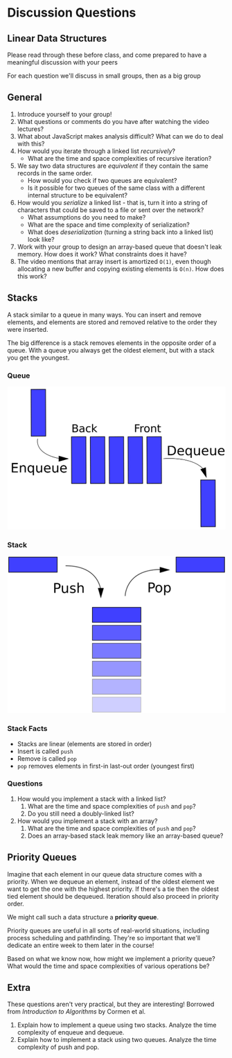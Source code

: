 # Discussion Questions

## Linear Data Structures 

Please read through these before class, and come prepared to have a meaningful discussion with your peers

For each question we'll discuss in small groups, then as a big group

## General

1. Introduce yourself to your group!
1. What questions or comments do you have after watching the video lectures?
1. What about JavaScript makes analysis difficult? What can we do to deal with this?
1. How would you iterate through a linked list _recursively_?
    - What are the time and space complexities of recursive iteration?
1. We say two data structures are _equivalent_ if they contain the same records in the same order.
    - How would you check if two queues are equivalent?
    - Is it possible for two queues of the same class with a different internal structure to be equivalent?
1. How would you _serialize_ a linked list - that is, turn it into a string of characters that could be saved to a file or sent over the network? 
    - What assumptions do you need to make?
    - What are the space and time complexity of serialization?
    - What does _deserialization_ (turning a string back into a linked list) look like?
1. Work with your group to design an array-based queue that doesn't leak memory. How does it work? What constraints does it have?
1. The video mentions that array insert is amortized `O(1)`, even though allocating a new buffer and copying existing elements is `O(n)`. How does this work?

## Stacks

A stack similar to a queue in many ways. You can insert and remove elements, and elements are stored and removed relative to the order they were inserted.

The big difference is a stack removes elements in the opposite order of a queue. With a queue you always get the oldest element, but with a stack you get the youngest.

### Queue

![](images/discussion-queue.png)

### Stack

![](images/discussion-stack.png)

### Stack Facts

- Stacks are linear (elements are stored in order)
- Insert is called `push`
- Remove is called `pop`
- `pop` removes elements in first-in last-out order (youngest first)

### Questions

1. How would you implement a stack with a linked list?
    1. What are the time and space complexities of `push` and `pop`?
    1. Do you still need a doubly-linked list?
1. How would you implement a stack with an array?
    1. What are the time and space complexities of `push` and `pop`?
    1. Does an array-based stack leak memory like an array-based queue?

## Priority Queues

Imagine that each element in our queue data structure comes with a priority. When we dequeue an element, instead of the oldest element we want to get the one with the highest priority. If there's a tie then the oldest tied element should be dequeued. Iteration should also proceed in priority order.

We might call such a data structure a **priority queue**.

Priority queues are useful in all sorts of real-world situations, including process scheduling and pathfinding. They're so important that we'll dedicate an entire week to them later in the course!

Based on what we know now, how might we implement a priority queue? What would the time and space complexities of various operations be?

## Extra

These questions aren't very practical, but they are interesting! Borrowed from _Introduction to Algorithms_ by Cormen et al.

1. Explain how to implement a queue using two stacks. Analyze the time complexity of enqueue and dequeue.
1. Explain how to implement a stack using two queues. Analyze the time complexity of push and pop.